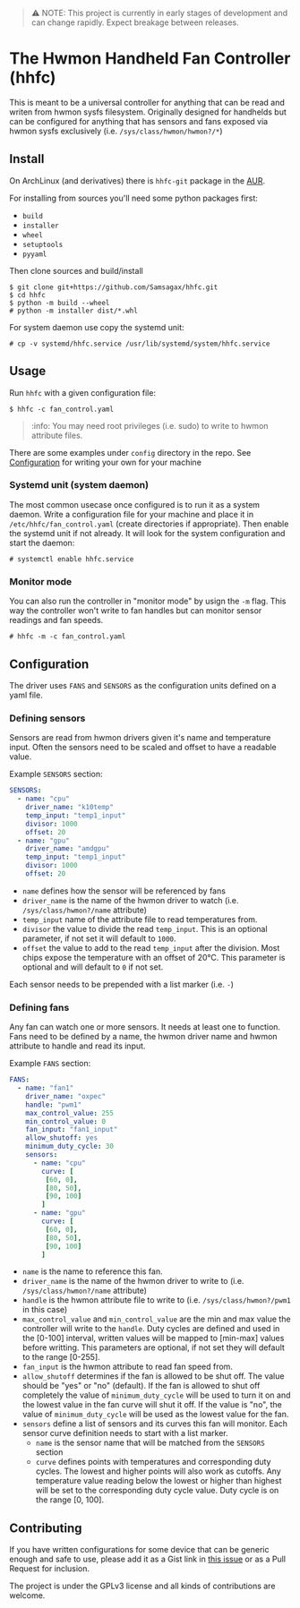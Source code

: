> :warning: NOTE: This project is currently in early stages of development and
> can change rapidly. Expect breakage between releases.

# The Hwmon Handheld Fan Controller (hhfc)

This is meant to be a universal controller for anything that can be read
and writen from hwmon sysfs filesystem.
Originally designed for handhelds but can be configured for anything that has
sensors and fans exposed via hwmon sysfs exclusively
(i.e. `/sys/class/hwmon/hwmon?/*`)

## Install
On ArchLinux (and derivatives) there is `hhfc-git` package in the
[AUR](https://aur.archlinux.org/packages/hhfc-git).

For installing from sources you'll need some python packages first:
 - `build`
 - `installer`
 - `wheel`
 - `setuptools`
 - `pyyaml`

Then clone sources and build/install

```shell
$ git clone git+https://github.com/Samsagax/hhfc.git
$ cd hhfc
$ python -m build --wheel
# python -m installer dist/*.whl
```

For system daemon use copy the systemd unit:
```shell
# cp -v systemd/hhfc.service /usr/lib/systemd/system/hhfc.service
```

## Usage
Run `hhfc` with a given configuration file:
```shell
$ hhfc -c fan_control.yaml
```

> :info: You may need root privileges (i.e. sudo) to write to hwmon
> attribute files.

There are some examples under `config` directory in the repo.
See [Configuration](#configuration) for writing your own for your machine

### Systemd unit (system daemon)
The most common usecase once configured is to run it as a system daemon.
Write a configuration file for your machine and place it in
`/etc/hhfc/fan_control.yaml` (create directories if appropriate). Then enable
the systemd unit if not already. It will look for the system configuration and
start the daemon:
```shell
# systemctl enable hhfc.service
```

### Monitor mode
You can also run the controller in "monitor mode" by usign the `-m` flag.
This way the controller won't write to fan handles but can monitor sensor
readings and fan speeds.
```shell
# hhfc -m -c fan_control.yaml
```

## Configuration
The driver uses `FANS` and `SENSORS` as the configuration units defined on
a yaml file.

### Defining sensors
Sensors are read from hwmon drivers given it's name and temperature input.
Often the sensors need to be scaled and offset to have a readable value.

Example `SENSORS` section:
```yaml
SENSORS:
  - name: "cpu"
    driver_name: "k10temp"
    temp_input: "temp1_input"
    divisor: 1000
    offset: 20
  - name: "gpu"
    driver_name: "amdgpu"
    temp_input: "temp1_input"
    divisor: 1000
    offset: 20
```

- `name` defines how the sensor will be referenced by fans
- `driver_name` is the name of the hwmon driver to watch (i.e.
`/sys/class/hwmon?/name` attribute)
- `temp_input` name of the attribute file to read temperatures from.
- `divisor` the value to divide the read `temp_input`. This is an optional
parameter, if not set it will default to `1000`.
- `offset` the value to add to the read `temp_input` after the division. Most
chips expose the temperature with an offset of 20°C. This parameter is optional
and will default to `0` if not set.

Each sensor needs to be prepended with a list marker (i.e. `-`)

### Defining fans
Any fan can watch one or more sensors. It needs at least one to function. Fans
need to be defined by a name, the hwmon driver name and hwmon attribute to
handle and read its input.

Example `FANS` section:
```yaml
FANS:
  - name: "fan1"
    driver_name: "oxpec"
    handle: "pwm1"
    max_control_value: 255
    min_control_value: 0
    fan_input: "fan1_input"
    allow_shutoff: yes
    minimum_duty_cycle: 30
    sensors:
      - name: "cpu"
        curve: [
         [60, 0],
         [80, 50],
         [90, 100]
        ]
      - name: "gpu"
        curve: [
         [60, 0],
         [80, 50],
         [90, 100]
        ]
```

- `name` is the name to reference this fan.
- `driver_name` is the name of the hwmon driver to write to (i.e.
`/sys/class/hwmon?/name` attribute)
- `handle` is the hwmon attribute file to write to (i.e.
`/sys/class/hwmon?/pwm1` in this case)
- `max_control_value` and `min_control_value` are the min and max value the
controller will write to the `handle`. Duty cycles are defined and used in the
[0-100] interval, written values will be mapped to [min-max] values before
writting. This parameters are optional, if not set they will default to the
range [0-255].
- `fan_input` is the hwmon attribute to read fan speed from.
- `allow_shutoff` determines if the fan is allowed to be shut off. The value
should be "yes" or "no" (default). If the fan is allowed to shut off completely
the value of `minimum_duty_cycle` will be used to turn it on and the lowest
value in the fan curve will shut it off. If the value is "no", the value of
`minimum_duty_cycle` will be used as the lowest value for the fan.
- `sensors` define a list of sensors and its curves this fan will monitor. Each
sensor curve definition needs to start with a list marker.
	- `name` is the sensor name that will be matched from the `SENSORS` section
	- `curve` defines points with temperatures and corresponding duty
cycles. The lowest and higher points will also work as cutoffs. Any temperature
value reading below the lowest or higher than highest will be set to the
corresponding duty cycle value. Duty cycle is on the range [0, 100].


## Contributing
If you have written configurations for some device that can be generic enough and
safe to use, please add it as a Gist link in
[this issue](https://github.com/Samsagax/hhfc/issues/1) or as a Pull Request for
inclusion.

The project is under the GPLv3 license and all kinds of contributions are welcome.
